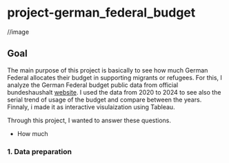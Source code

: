 # project-german_federal_budget

//image

## Goal
The main purpose of this project is basically to see how much German Federal allocates their budget in supporting migrants or refugees. For this, I analyze the German Federal budget public data from official bundeshaushalt [website](https://www.bundeshaushalt.de/DE/Download-Portal/download-portal.html). I used the data from 2020 to 2024 to see also the serial trend of usage of the budget and compare between the years. Finnaly, i made it as interactive visulaization using Tableau.

Through this project, I wanted to answer these questions.
- How much 

### 1. Data preparation

